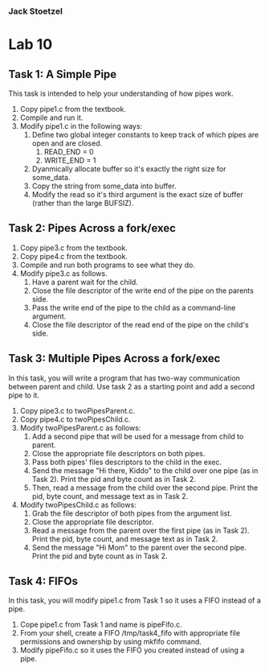 ### Jack Stoetzel

# Lab 10

## Task 1: A Simple Pipe

This task is intended to help your understanding of how pipes work.

1. Copy pipe1.c from the textbook.
2. Compile and run it.
3. Modify pipe1.c in the following ways:
	1. Define two global integer constants to keep track of which pipes are open and are closed.
		1. READ_END = 0
		2. WRITE_END = 1
	2. Dyanmically allocate buffer so it's exactly the right size for some_data.
	3. Copy the string from some_data into buffer.
	4. Modify the read so it's third argument is the exact size of buffer (rather than the large BUFSIZ).


## Task 2: Pipes Across a fork/exec

1. Copy pipe3.c from the textbook.
2. Copy pipe4.c from the textbook.
3. Compile and run both programs to see what they do.
4. Modify pipe3.c as follows.
	1. Have a parent wait for the child.
	2. Close the file descriptor of the write end of the pipe on the parents side.
	3. Pass the write end of the pipe to the child as a command-line argument.
	4. Close the file descriptor of the read end of the pipe on the child's side.

## Task 3: Multiple Pipes Across a fork/exec

In this task, you will write a program that has two-way communication between parent and child. 
Use task 2 as a starting point and add a second pipe to it.

1. Copy pipe3.c to twoPipesParent.c.
2. Copy pipe4.c to twoPipesChild.c.
3. Modify twoPipesParent.c as follows:
	1. Add a second pipe that will be used for a message from child to parent.
	2. Close the appropriate file descriptors on both pipes.
	3. Pass both pipes' files descriptors to the child in the exec.
	4. Send the message "Hi there, Kiddo" to the child over one pipe (as in Task 2). 
	Print the pid and byte count as in Task 2.
	5. Then, read a message from the child over the second pipe. 
	Print the pid, byte count, and message text as in Task 2. 
4. Modify twoPipesChild.c as follows:
	1. Grab the file descriptor of both pipes from the argument list.
	2. Close the appropriate file descriptor.
	3. Read a message from the parent over the first pipe (as in Task 2).
	Print the pid, byte count, and message text as in Task 2. 
	4. Send the message "Hi Mom" to the parent over the second pipe. 
	Print the pid and byte count as in Task 2.

## Task 4: FIFOs

In this task, you will modify pipe1.c from Task 1 so it uses a FIFO instead of a pipe.

1. Cope pipe1.c from Task 1 and name is pipeFifo.c.
2. From your shell, create a FIFO /tmp/task4_fifo with appropriate file permissions and 
ownership by using mkfifo command.
3. Modify pipeFifo.c so it uses the FIFO you created instead of using a pipe.
